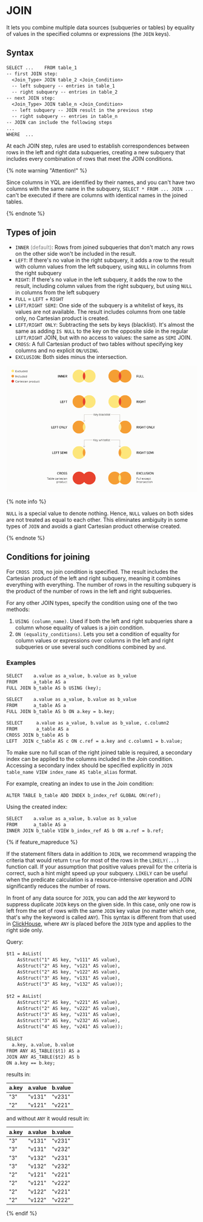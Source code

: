 # JOIN

It lets you combine multiple data sources (subqueries or tables) by equality of values in the specified columns or expressions (the `JOIN` keys).

## Syntax

```yql
SELECT ...    FROM table_1
-- first JOIN step:
  <Join_Type> JOIN table_2 <Join_Condition>
  -- left subquery -- entries in table_1
  -- right subquery -- entries in table_2
-- next JOIN step:
  <Join_Type> JOIN table_n <Join_Condition>
  -- left subquery -- JOIN result in the previous step
  -- right subquery -- entries in table_n
-- JOIN can include the following steps
...
WHERE  ...
```

At each JOIN step, rules are used to establish correspondences between rows in the left and right data subqueries, creating a new subquery that includes every combination of rows that meet the JOIN conditions.

{% note warning "Attention!" %}

Since columns in YQL are identified by their names, and you can't have two columns with the same name in the subquery, `SELECT * FROM ... JOIN ...` can't be executed if there are columns with identical names in the joined tables.

{% endnote %}

## Types of join

* `INNER` <span style="color: gray;">(default)</span>: Rows from joined subqueries that don't match any rows on the other side won't be included in the result.
* `LEFT`: If there's no value in the right subquery, it adds a row to the result with column values from the left subquery, using `NULL` in columns from the right subquery
* `RIGHT`: If there's no value in the left subquery, it adds the row to the result, including column values from the right subquery, but using `NULL` in columns from the left subquery
* `FULL` = `LEFT` + `RIGHT`
* `LEFT/RIGHT SEMI`: One side of the subquery is a whitelist of keys, its values are not available. The result includes columns from one table only, no Cartesian product is created.
* `LEFT/RIGHT ONLY`: Subtracting the sets by keys (blacklist). It's almost the same as adding `IS NULL` to the key on the opposite side in the regular `LEFT/RIGHT` JOIN, but with no access to values: the same as `SEMI` JOIN.
* `CROSS`: A full Cartesian product of two tables without specifying key columns and no explicit `ON/USING`.
* `EXCLUSION`: Both sides minus the intersection.

![JOIN](_assets/join-YQL-06.png)

{% note info %}

`NULL` is a special value to denote nothing. Hence, `NULL` values on both sides are not treated as equal to each other. This eliminates ambiguity in some types of `JOIN` and avoids a giant Cartesian product otherwise created.

{% endnote %}

## Conditions for joining

For `CROSS JOIN`, no join condition is specified. The result includes the Cartesian product of the left and right subquery, meaning it combines everything with everything. The number of rows in the resulting subquery is the product of the number of rows in the left and right subqueries.

For any other JOIN types, specify the condition using one of the two methods:

1. `USING (column_name)`. Used if both the left and right subqueries share a column whose equality of values is a join condition.
2. `ON (equality_conditions)`. Lets you set a condition of equality for column values or expressions over columns in the left and right subqueries or use several such conditions combined by `and`.

### Examples

```yql
SELECT    a.value as a_value, b.value as b_value
FROM      a_table AS a
FULL JOIN b_table AS b USING (key);
```

```yql
SELECT    a.value as a_value, b.value as b_value
FROM      a_table AS a
FULL JOIN b_table AS b ON a.key = b.key;
```

```yql
SELECT     a.value as a_value, b.value as b_value, c.column2
FROM       a_table AS a
CROSS JOIN b_table AS b
LEFT  JOIN c_table AS c ON c.ref = a.key and c.column1 = b.value;
```

To make sure no full scan of the right joined table is required, a secondary index can be applied to the columns included in the Join condition. Accessing a secondary index should be specified explicitly in `JOIN table_name VIEW index_name AS table_alias` format.

For example, creating an index to use in the Join condition:

```yql
ALTER TABLE b_table ADD INDEX b_index_ref GLOBAL ON(ref);
```

Using the created index:

```yql
SELECT    a.value as a_value, b.value as b_value
FROM      a_table AS a
INNER JOIN b_table VIEW b_index_ref AS b ON a.ref = b.ref;
```

{% if feature_mapreduce %}

If the statement filters data in addition to `JOIN`, we recommend wrapping the criteria that would return `true` for most of the rows in the `LIKELY(...)` function call. If your assumption that positive values prevail for the criteria is correct, such a hint might speed up your subquery. `LIKELY` can be useful when the predicate calculation is a resource-intensive operation and JOIN significantly reduces the number of rows.

In front of any data source for `JOIN`, you can add the `ANY` keyword to suppress duplicate `JOIN` keys on the given side. In this case, only one row is left from the set of rows with the same `JOIN` key value (no matter which one, that's why the keyword is called `ANY`).
This syntax is different from that used in [ClickHouse](https://clickhouse.com/docs/en/sql-reference/statements/select/join/), where `ANY` is placed before the `JOIN` type and applies to the right side only.

Query:

```yql
$t1 = AsList(
    AsStruct("1" AS key, "v111" AS value),
    AsStruct("2" AS key, "v121" AS value),
    AsStruct("2" AS key, "v122" AS value),
    AsStruct("3" AS key, "v131" AS value),
    AsStruct("3" AS key, "v132" AS value));

$t2 = AsList(
    AsStruct("2" AS key, "v221" AS value),
    AsStruct("2" AS key, "v222" AS value),
    AsStruct("3" AS key, "v231" AS value),
    AsStruct("3" AS key, "v232" AS value),
    AsStruct("4" AS key, "v241" AS value));

SELECT
  a.key, a.value, b.value
FROM ANY AS_TABLE($t1) AS a
JOIN ANY AS_TABLE($t2) AS b
ON a.key == b.key;
```

results in:

| a.key | a.value | b.value |
| --- | --- | --- |
| "3" | "v131" | "v231" |
| "2" | "v121" | "v221" |

and without `ANY` it would result in:

| a.key | a.value | b.value |
| --- | --- | --- |
| "3" | "v131" | "v231" |
| "3" | "v131" | "v232" |
| "3" | "v132" | "v231" |
| "3" | "v132" | "v232" |
| "2" | "v121" | "v221" |
| "2" | "v121" | "v222" |
| "2" | "v122" | "v221" |
| "2" | "v122" | "v222" |

{% endif %}
